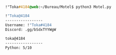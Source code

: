 <p href="https://discord.gg/bSdxTYYWgW" align="center">
<img alt="" src=https://lanyard.cnrad.dev/api/935692104129192026/>
</p>

```css
!"Toka#4184@web:~/Bureau/Motel$ python3 Motel.py

!"Toka@4184
-----------------
Username: !"Toka#4184
Discord: .gg/bSdxTYYWgW
  
toka@4184
-----------------
Python: 5/10
```
